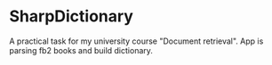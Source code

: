 # SharpDictionary

A practical task for my university course "Document retrieval". App is parsing fb2 books and build dictionary. 
